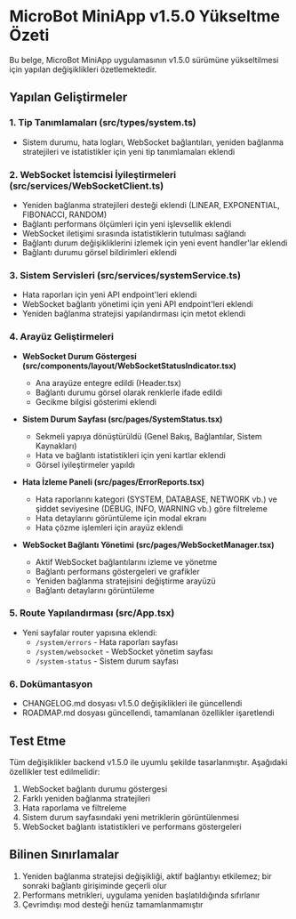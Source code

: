 # MicroBot MiniApp v1.5.0 Yükseltme Özeti

Bu belge, MicroBot MiniApp uygulamasının v1.5.0 sürümüne yükseltilmesi için yapılan değişiklikleri özetlemektedir.

## Yapılan Geliştirmeler

### 1. Tip Tanımlamaları (src/types/system.ts)
- Sistem durumu, hata logları, WebSocket bağlantıları, yeniden bağlanma stratejileri ve istatistikler için yeni tip tanımlamaları eklendi

### 2. WebSocket İstemcisi İyileştirmeleri (src/services/WebSocketClient.ts)
- Yeniden bağlanma stratejileri desteği eklendi (LINEAR, EXPONENTIAL, FIBONACCI, RANDOM)
- Bağlantı performans ölçümleri için yeni işlevsellik eklendi
- WebSocket iletişimi sırasında istatistiklerin tutulması sağlandı
- Bağlantı durum değişikliklerini izlemek için yeni event handler'lar eklendi
- Bağlantı durumu görsel bildirimleri eklendi

### 3. Sistem Servisleri (src/services/systemService.ts)
- Hata raporları için yeni API endpoint'leri eklendi
- WebSocket bağlantı yönetimi için yeni API endpoint'leri eklendi
- Yeniden bağlanma stratejisi yapılandırması için metot eklendi

### 4. Arayüz Geliştirmeleri
- **WebSocket Durum Göstergesi (src/components/layout/WebSocketStatusIndicator.tsx)**
  - Ana arayüze entegre edildi (Header.tsx)
  - Bağlantı durumu görsel olarak renklerle ifade edildi
  - Gecikme bilgisi gösterimi eklendi

- **Sistem Durum Sayfası (src/pages/SystemStatus.tsx)**
  - Sekmeli yapıya dönüştürüldü (Genel Bakış, Bağlantılar, Sistem Kaynakları)
  - Hata ve bağlantı istatistikleri için yeni kartlar eklendi
  - Görsel iyileştirmeler yapıldı

- **Hata İzleme Paneli (src/pages/ErrorReports.tsx)**
  - Hata raporlarını kategori (SYSTEM, DATABASE, NETWORK vb.) ve şiddet seviyesine (DEBUG, INFO, WARNING vb.) göre filtreleme
  - Hata detaylarını görüntüleme için modal ekranı
  - Hata çözme işlemleri için arayüz eklendi

- **WebSocket Bağlantı Yönetimi (src/pages/WebSocketManager.tsx)**
  - Aktif WebSocket bağlantılarını izleme ve yönetme
  - Bağlantı performans göstergeleri ve grafikler
  - Yeniden bağlanma stratejisini değiştirme arayüzü
  - Bağlantı detaylarını görüntüleme

### 5. Route Yapılandırması (src/App.tsx)
- Yeni sayfalar router yapısına eklendi:
  - `/system/errors` - Hata raporları sayfası
  - `/system/websocket` - WebSocket yönetim sayfası
  - `/system-status` - Sistem durum sayfası

### 6. Dokümantasyon
- CHANGELOG.md dosyası v1.5.0 değişiklikleri ile güncellendi
- ROADMAP.md dosyası güncellendi, tamamlanan özellikler işaretlendi

## Test Etme
Tüm değişiklikler backend v1.5.0 ile uyumlu şekilde tasarlanmıştır. Aşağıdaki özellikler test edilmelidir:

1. WebSocket bağlantı durumu göstergesi
2. Farklı yeniden bağlanma stratejileri
3. Hata raporlama ve filtreleme
4. Sistem durum sayfasındaki yeni metriklerin görüntülenmesi
5. WebSocket bağlantı istatistikleri ve performans göstergeleri

## Bilinen Sınırlamalar
1. Yeniden bağlanma stratejisi değişikliği, aktif bağlantıyı etkilemez; bir sonraki bağlantı girişiminde geçerli olur
2. Performans metrikleri, uygulama yeniden başlatıldığında sıfırlanır
3. Çevrimdışı mod desteği henüz tamamlanmamıştır 
